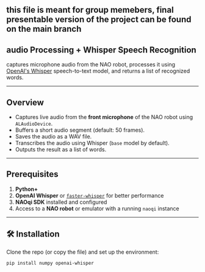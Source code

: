 ## this file is meant for group memebers, final presentable version of the project can be found on the main branch

## audio Processing + Whisper Speech Recognition

 captures microphone audio from the NAO robot, processes it using [OpenAI's Whisper](https://github.com/openai/whisper) speech-to-text model, and returns a list of recognized words.

---

##  Overview

- Captures live audio from the **front microphone** of the NAO robot using `ALAudioDevice`.
- Buffers a short audio segment (default: 50 frames).
- Saves the audio as a WAV file.
- Transcribes the audio using Whisper (`base` model by default).
- Outputs the result as a list of words.

---

##  Prerequisites

1. **Python+** 
2. **OpenAI Whisper** or [`faster-whisper`](https://github.com/guillaumekln/faster-whisper) for better performance
3. **NAOqi SDK** installed and configured
4. Access to a **NAO robot** or emulator with a running `naoqi` instance

---

## 🛠️ Installation

Clone the repo (or copy the file) and set up the environment:

```bash
pip install numpy openai-whisper
